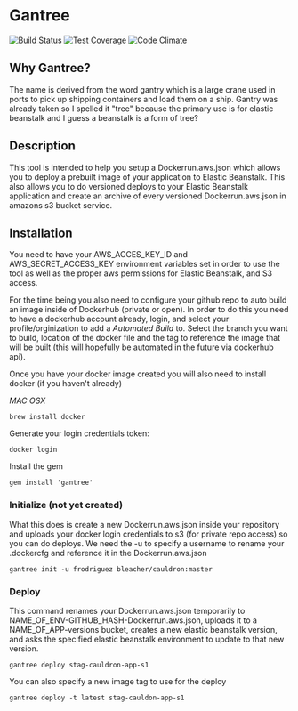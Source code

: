 # Gantree

[![Build Status](https://travis-ci.org/feelobot/gantree.svg)](https://travis-ci.org/feelobot/gantree)
[![Test Coverage](https://codeclimate.com/github/feelobot/gantree/badges/coverage.svg)](https://codeclimate.com/github/feelobot/gantree)
[![Code Climate](https://codeclimate.com/github/feelobot/gantree/badges/gpa.svg)](https://codeclimate.com/github/feelobot/gantree)
## Why Gantree?

The name is derived from the word gantry which is a large crane used in ports to pick up shipping containers and load them on a ship. Gantry was already taken so I spelled it "tree" because the primary use is for elastic beanstalk and I guess a beanstalk is a form of tree? 

## Description

This tool is intended to help you setup a Dockerrun.aws.json which allows you to deploy a prebuilt image of your application to Elastic Beanstalk. This also allows you to do versioned deploys to your Elastic Beanstalk application and create an archive of every versioned Dockerrun.aws.json in amazons s3 bucket service.

## Installation

You need to have your AWS_ACCES_KEY_ID and AWS_SECRET_ACCESS_KEY environment variables set in order to use the tool as well as the proper aws permissions for Elastic Beanstalk, and S3 access. 

For the time being you also need to configure your github repo to auto build an image inside of Dockerhub (private or open). In order to do this you need to have a dockerhub account already, login, and select your profile/orginization to add a *Automated Build* to. Select the branch you want to build, location of the docker file and the tag to reference the image that will be built (this will hopefully be automated in the future via dockerhub api).

Once you have your docker image created you will also need to install docker (if you haven't already)

*MAC OSX*
```
brew install docker
```

Generate your login credentials token:
```
docker login
```

Install the gem
```
gem install 'gantree'
```

### Initialize (not yet created)

What this does is create a new Dockerrun.aws.json inside your repository and uploads your docker login credentials to s3 (for private repo access) so you can do deploys. We need the -u to specify a username to rename your .dockercfg and reference it in the Dockerrun.aws.json

```
gantree init -u frodriguez bleacher/cauldron:master
```


### Deploy

This command renames your Dockerrun.aws.json temporarily to NAME_OF_ENV-GITHUB_HASH-Dockerrun.aws.json, uploads it to a NAME_OF_APP-versions bucket, creates a new elastic beanstalk version, and asks the specified elastic beanstalk environment to update to that new version.

```
gantree deploy stag-cauldron-app-s1
```

You can also specify a new image tag to use for the deploy

```
gantree deploy -t latest stag-cauldon-app-s1
```
